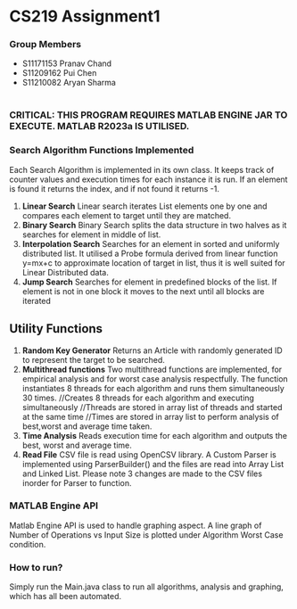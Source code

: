 ﻿# CS219 Assignment1
### Group Members
* S11171153 Pranav Chand
* S11209162 Pui Chen
* S11210082 Aryan Sharma
<br><br>

### CRITICAL: THIS PROGRAM REQUIRES MATLAB ENGINE JAR TO EXECUTE. MATLAB R2023a IS UTILISED.

### Search Algorithm Functions Implemented
Each Search Algorithm is implemented in its own class.
It keeps track of counter values and execution times for each instance it is run. If an element is found it returns the index, and if not found it returns -1.
1. **Linear Search**
Linear search iterates List elements one by one and compares each element to target until they are matched.
2. **Binary Search**
Binary Search splits the data structure in two halves as it searches for element in middle of list.
3. **Interpolation Search**
Searches for an element in sorted and uniformly distributed list. It utilised a Probe formula derived from linear function y=mx+c to approximate location of target in list, thus it is well suited for Linear Distributed data.
4. **Jump Search**
Searches for element in predefined blocks of the list. If element is not in one block it moves to the next until all blocks are iterated

## Utility Functions
1. **Random Key Generator**
Returns an Article with randomly generated ID to represent the target to be searched.
2. **Multithread functions**
Two multithread functions are implemented, for empirical analysis and for worst case analysis respectfully. The function instantiates 8 threads for each algorithm and runs them simultaneously 30 times.
   //Creates 8 threads for each algorithm and executing simultaneously
   //Threads are stored in array list of threads and started at the same time
   //Times are stored in array list to perform analysis of best,worst and average time taken.
4. **Time Analysis**
Reads execution time for each algorithm and outputs the best, worst and average time.
5. **Read File**
CSV file is read using OpenCSV library. A Custom Parser is implemented using ParserBuilder() and the files are read into Array List and Linked List. Please note 3 changes are made to the CSV files inorder for Parser to function.


### MATLAB Engine API
Matlab Engine API is used to handle graphing aspect. A line graph of Number of Operations vs Input Size is plotted under Algorithm Worst Case condition.

### How to run?
Simply run the Main.java class to run all algorithms, analysis and graphing, which has all been automated.

